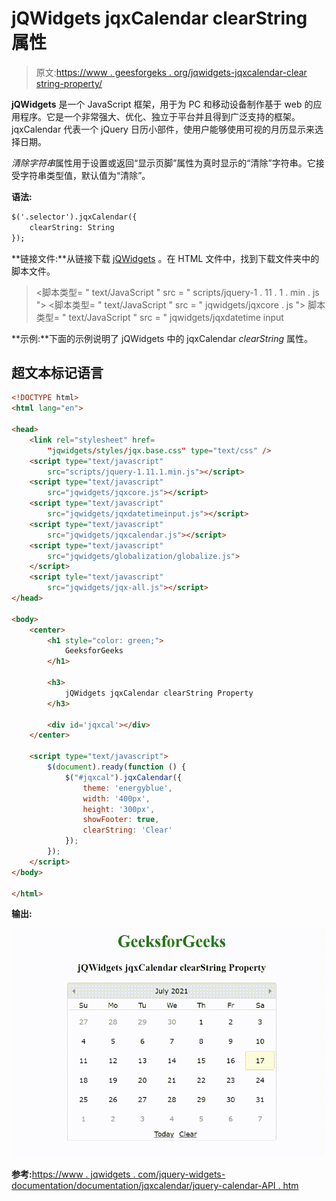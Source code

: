 # jQWidgets jqxCalendar clearString 属性

> 原文:[https://www . geesforgeks . org/jqwidgets-jqxcalendar-clear string-property/](https://www.geeksforgeeks.org/jqwidgets-jqxcalendar-clearstring-property/)

**jQWidgets** 是一个 JavaScript 框架，用于为 PC 和移动设备制作基于 web 的应用程序。它是一个非常强大、优化、独立于平台并且得到广泛支持的框架。jqxCalendar 代表一个 jQuery 日历小部件，使用户能够使用可视的月历显示来选择日期。

*清除字符串*属性用于设置或返回“显示页脚”属性为真时显示的“清除”字符串。它接受字符串类型值，默认值为“清除”。

**语法:**

```html
$('.selector').jqxCalendar({
    clearString: String
});
```

**链接文件:**从链接下载 [jQWidgets](https://www.jqwidgets.com/download/) 。在 HTML 文件中，找到下载文件夹中的脚本文件。

> <link rel="”stylesheet”" href="”jqwidgets/styles/jqx.base.css”" type="”text/css”">
> <脚本类型= " text/JavaScript " src = " scripts/jquery-1 . 11 . 1 . min . js "></脚本>
> <脚本类型= " text/JavaScript " src = " jqwidgets/jqxcore . js "></脚本>
> 脚本类型= " text/JavaScript " src = " jqwidgets/jqxdatetime input

**示例:**下面的示例说明了 jQWidgets 中的 jqxCalendar *clearString* 属性。

## 超文本标记语言

```html
<!DOCTYPE html>
<html lang="en">

<head>
    <link rel="stylesheet" href=
        "jqwidgets/styles/jqx.base.css" type="text/css" />
    <script type="text/javascript" 
        src="scripts/jquery-1.11.1.min.js"></script>
    <script type="text/javascript" 
        src="jqwidgets/jqxcore.js"></script>
    <script type="text/javascript" 
        src="jqwidgets/jqxdatetimeinput.js"></script>
    <script type="text/javascript" 
        src="jqwidgets/jqxcalendar.js"></script>
    <script type="text/javascript" 
        src="jqwidgets/globalization/globalize.js">
    </script>
    <script tyle="text/javascript" 
        src="jqwidgets/jqx-all.js"></script>
</head>

<body>
    <center>
        <h1 style="color: green;">
            GeeksforGeeks
        </h1>

        <h3>
            jQWidgets jqxCalendar clearString Property
        </h3>

        <div id='jqxcal'></div>
    </center>

    <script type="text/javascript">
        $(document).ready(function () {
            $("#jqxcal").jqxCalendar({
                theme: 'energyblue',
                width: '400px',
                height: '300px',
                showFooter: true,
                clearString: 'Clear'
            });
        });
    </script>
</body>

</html>
```

**输出:**

![](img/be1eb117398d975f88c465fcb0dfad69.png)

**参考:**[https://www . jqwidgets . com/jquery-widgets-documentation/documentation/jqxcalendar/jquery-calendar-API . htm](https://www.jqwidgets.com/jquery-widgets-documentation/documentation/jqxcalendar/jquery-calendar-api.htm)